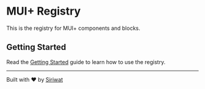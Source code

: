 # MUI+ Registry

This is the registry for MUI+ components and blocks.

## Getting Started

Read the [Getting Started](./GETTING_STARTED.md) guide to learn how to use the registry.

---

Built with ❤️ by [Siriwat](https://github.com/siriwatknp)
